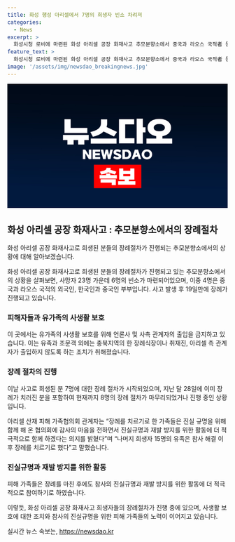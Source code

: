 ```yaml
---
title: 화성 행성 아리셀에서 7명의 희생자 빈소 차려져
categories:
  - News
excerpt: >
  화성시청 로비에 마련된 화성 아리셀 공장 화재사고 추모분향소에서 중국과 라오스 국적者 등 6명의 희생자 빈소가 마련됐다. 장례 절차를 미뤄왔던 희생자 유족들은 이제 장례를 치르기 시작했으며, 아리셀 산재 피해 가족협의회 관계자는 진실규명과 재발 방지를 위한 활동에 적극 동참하겠다는 의지를 밝혔다. 현재까지 8명의 희생자의 장례 절차가 마무리되거나 진행 중이며, 나머지 15명의 유족은 참사 해결 이후 장례를 치를 예정이다.
feature_text: >
  화성시청 로비에 마련된 화성 아리셀 공장 화재사고 추모분향소에서 중국과 라오스 국적者 등 6명의 희생자 빈소가 마련됐다. 장례 절차를 미뤄왔던 희생자 유족들은 이제 장례를 치르기 시작했으며, 아리셀 산재 피해 가족협의회 관계자는 진실규명과 재발 방지를 위한 활동에 적극 동참하겠다는 의지를 밝혔다. 현재까지 8명의 희생자의 장례 절차가 마무리되거나 진행 중이며, 나머지 15명의 유족은 참사 해결 이후 장례를 치를 예정이다.
image: '/assets/img/newsdao_breakingnews.jpg'
---
```


<p><img src="/assets/img/newsdao_breakingnews.jpg" alt="implanttips 속보" /></p>

<h2 data-ke-size="size26">화성 아리셀 공장 화재사고 : 추모분향소에서의 장례절차</h2>

<p>화성 아리셀 공장 화재사고로 희생된 분들의 장례절차가 진행되는 추모분향소에서의 상황에 대해 알아보겠습니다.</p>

<p data-ke-size="size16">화성 아리셀 공장 화재사고로 희생된 분들의 장례절차가 진행되고 있는 추모분향소에서의 상황을 살펴보면, 사망자 23명 가운데 6명의 빈소가 마련되어있으며, 이중 4명은 중국과 라오스 국적의 외국인, 한국인과 중국인 부부입니다. 사고 발생 후 19일만에 장례가 진행되고 있습니다. </p>

<h3 data-ke-size="size24">피해자들과 유가족의 사생활 보호</h3>

<p>이 곳에서는 유가족의 사생활 보호를 위해 언론사 및 사측 관계자의 출입을 금지하고 있습니다. 이는 유족과 조문객 외에는 충북지역의 한 장례식장이나 취재진, 아리셀 측 관계자가 출입하지 않도록 하는 조치가 취해졌습니다.</p>

<h3 data-ke-size="size24">장례 절차의 진행</h3>

<p>이날 사고로 희생된 분 7명에 대한 장례 절차가 시작되었으며, 지난 달 28일에 이미 장례가 치러진 분을 포함하여 현재까지 8명의 장례 절차가 마무리되었거나 진행 중인 상황입니다.</p>

<p data-ke-size="size16">아리셀 산재 피해 가족협의회 관계자는 “장례를 치르기로 한 가족들은 진실 규명을 위해 함께 해 온 협의회에 감사의 마음을 전하면서 진실규명과 재발 방지를 위한 활동에 더 적극적으로 함께 하겠다는 의지를 밝혔다”며 “나머지 희생자 15명의 유족은 참사 해결 이후 장례를 치르기로 했다”고 말했습니다. </p>

<h3 data-ke-size="size24">진실규명과 재발 방지를 위한 활동</h3>

<p>피해 가족들은 장례를 마친 후에도 참사의 진실규명과 재발 방지를 위한 활동에 더 적극적으로 참여하기로 하였습니다.</p>

<p>이렇듯, 화성 아리셀 공장 화재사고 희생자들의 장례절차가 진행 중에 있으며, 사생활 보호에 대한 조치와 참사의 진실규명을 위한 피해 가족들의 노력이 이어지고 있습니다.</p>
실시간 뉴스 속보는, <a href="https://newsdao.kr" rel="dofollow">https://newsdao.kr</a>


